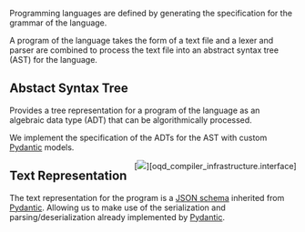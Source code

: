 Programming languages are defined by generating the specification for the grammar of the language.

A program of the language takes the form of a text file and a lexer and parser are combined to process the text file into an abstract syntax tree (AST) for the language.

## Abstact Syntax Tree

Provides a tree representation for a program of the language as an algebraic data type (ADT) that can be algorithmically processed.

We implement the specification of the ADTs for the AST with custom [Pydantic](https://docs.pydantic.dev/latest/) models. <div style="float:right;"> [![](https://img.shields.io/badge/Implementation-7C4DFF)][oqd_compiler_infrastructure.interface] </div>

## Text Representation

The text representation for the program is a [JSON schema](https://docs.pydantic.dev/latest/concepts/json_schema/) inherited from [Pydantic](https://docs.pydantic.dev/latest/). Allowing us to make use of the serialization and parsing/deserialization already implemented by [Pydantic](https://docs.pydantic.dev/latest/).
